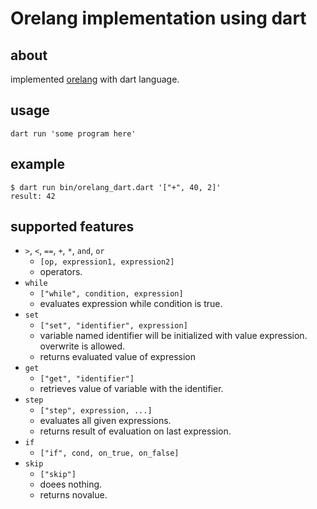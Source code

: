 # Orelang implementation using dart

## about

implemented [orelang](https://qiita.com/shuetsu@github/items/ac21e597265d6bb906dc) with dart language.

## usage

```
dart run 'some program here'
```

## example

```
$ dart run bin/orelang_dart.dart '["+", 40, 2]'
result: 42
```

## supported features

- `>`, `<`, `==`, `+`, `*`, `and`, `or`
  - `[op, expression1, expression2]`
  - operators.
- `while`
  - `["while", condition, expression]`
  - evaluates expression while condition is true.
- `set`
  - `["set", "identifier", expression]`
  - variable named identifier will be initialized with value expression. overwrite is allowed.
  - returns evaluated value of expression
- `get`
  - `["get", "identifier"]`
  - retrieves value of variable with the identifier.
- `step`
  - `["step", expression, ...]`
  - evaluates all given expressions.
  - returns result of evaluation on last expression.
- `if`
  - `["if", cond, on_true, on_false]`
- `skip`
  - `["skip"]`
  - doees nothing.
  - returns novalue.
